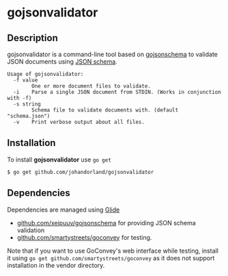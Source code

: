 # gojsonvalidator

## Description
gojsonvalidator is a command-line tool based on [gojsonschema](https://github.com/xeipuuv/gojsonschema) to validate JSON documents using [JSON schema](http://json-schema.org/).


```
Usage of gojsonvalidator:
  -f value
    	One or more document files to validate.
  -i	Parse a single JSON document from STDIN. (Works in conjunction with -f)
  -s string
    	Schema file to validate documents with. (default "schema.json")
  -v	Print verbose output about all files.

```


## Installation
To install **gojsonvalidator** use ```go get ```
```
$ go get github.com/johandorland/gojsonvalidator
```

## Dependencies
Dependencies are managed using [Glide](https://github.com/Masterminds/glide)
* [github.com/xeipuuv/gojsonschema](https://github.com/xeipuuv/gojsonschema) for providing JSON schema validation
* [github.com/smartystreets/goconvey](https://github.com/smartystreets/goconvey) for testing.

Note that if you want to use GoConvey's web interface while testing, install it using ```go get github.com/smartystreets/goconvey``` as it does not support installation in the vendor directory.
